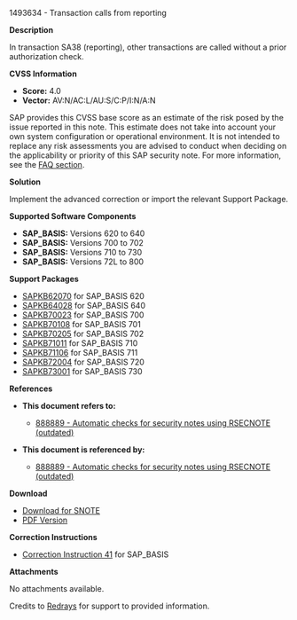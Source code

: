 1493634 - Transaction calls from reporting

**Description**

In transaction SA38 (reporting), other transactions are called without a prior authorization check.

**CVSS Information**

- **Score:** 4.0
- **Vector:** AV:N/AC:L/AU:S/C:P/I:N/A:N

SAP provides this CVSS base score as an estimate of the risk posed by the issue reported in this note. This estimate does not take into account your own system configuration or operational environment. It is not intended to replace any risk assessments you are advised to conduct when deciding on the applicability or priority of this SAP security note. For more information, see the [FAQ section](https://service.sap.com/securitynotes/).

**Solution**

Implement the advanced correction or import the relevant Support Package.

**Supported Software Components**

- **SAP_BASIS:** Versions 620 to 640
- **SAP_BASIS:** Versions 700 to 702
- **SAP_BASIS:** Versions 710 to 730
- **SAP_BASIS:** Versions 72L to 800

**Support Packages**

- [SAPKB62070](https://me.sap.com/supportpackage/SAPKB62070) for SAP_BASIS 620
- [SAPKB64028](https://me.sap.com/supportpackage/SAPKB64028) for SAP_BASIS 640
- [SAPKB70023](https://me.sap.com/supportpackage/SAPKB70023) for SAP_BASIS 700
- [SAPKB70108](https://me.sap.com/supportpackage/SAPKB70108) for SAP_BASIS 701
- [SAPKB70205](https://me.sap.com/supportpackage/SAPKB70205) for SAP_BASIS 702
- [SAPKB71011](https://me.sap.com/supportpackage/SAPKB71011) for SAP_BASIS 710
- [SAPKB71106](https://me.sap.com/supportpackage/SAPKB71106) for SAP_BASIS 711
- [SAPKB72004](https://me.sap.com/supportpackage/SAPKB72004) for SAP_BASIS 720
- [SAPKB73001](https://me.sap.com/supportpackage/SAPKB73001) for SAP_BASIS 730

**References**

- **This document refers to:**
  - [888889 - Automatic checks for security notes using RSECNOTE (outdated)](https://me.sap.com/notes/888889)

- **This document is referenced by:**
  - [888889 - Automatic checks for security notes using RSECNOTE (outdated)](https://me.sap.com/notes/888889)

**Download**

- [Download for SNOTE](https://notesdownloads.sap.com/note/0040000008839872017)
- [PDF Version](https://userapps.support.sap.com/sap/support/sfm/notes/print/0001493634?language=en-US&token=264503D61D8119976DBC90BDDEFEFC9F)

**Correction Instructions**

- [Correction Instruction 41](https://me.sap.com/corrins/0001493634/41) for SAP_BASIS

**Attachments**

No attachments available.

Credits to [Redrays](https://redrays.io) for support to provided information.